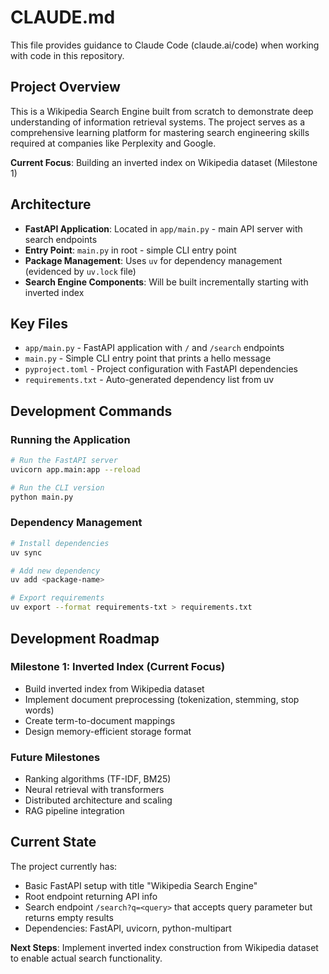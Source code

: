 # CLAUDE.md

This file provides guidance to Claude Code (claude.ai/code) when working with code in this repository.

## Project Overview

This is a Wikipedia Search Engine built from scratch to demonstrate deep understanding of information retrieval systems. The project serves as a comprehensive learning platform for mastering search engineering skills required at companies like Perplexity and Google.

**Current Focus**: Building an inverted index on Wikipedia dataset (Milestone 1)

## Architecture

- **FastAPI Application**: Located in `app/main.py` - main API server with search endpoints
- **Entry Point**: `main.py` in root - simple CLI entry point 
- **Package Management**: Uses `uv` for dependency management (evidenced by `uv.lock` file)
- **Search Engine Components**: Will be built incrementally starting with inverted index

## Key Files

- `app/main.py` - FastAPI application with `/` and `/search` endpoints
- `main.py` - Simple CLI entry point that prints a hello message
- `pyproject.toml` - Project configuration with FastAPI dependencies
- `requirements.txt` - Auto-generated dependency list from uv

## Development Commands

### Running the Application
```bash
# Run the FastAPI server
uvicorn app.main:app --reload

# Run the CLI version
python main.py
```

### Dependency Management
```bash
# Install dependencies
uv sync

# Add new dependency
uv add <package-name>

# Export requirements
uv export --format requirements-txt > requirements.txt
```

## Development Roadmap

### Milestone 1: Inverted Index (Current Focus)
- Build inverted index from Wikipedia dataset
- Implement document preprocessing (tokenization, stemming, stop words)
- Create term-to-document mappings
- Design memory-efficient storage format

### Future Milestones
- Ranking algorithms (TF-IDF, BM25)
- Neural retrieval with transformers
- Distributed architecture and scaling
- RAG pipeline integration

## Current State

The project currently has:
- Basic FastAPI setup with title "Wikipedia Search Engine" 
- Root endpoint returning API info
- Search endpoint `/search?q=<query>` that accepts query parameter but returns empty results
- Dependencies: FastAPI, uvicorn, python-multipart

**Next Steps**: Implement inverted index construction from Wikipedia dataset to enable actual search functionality.